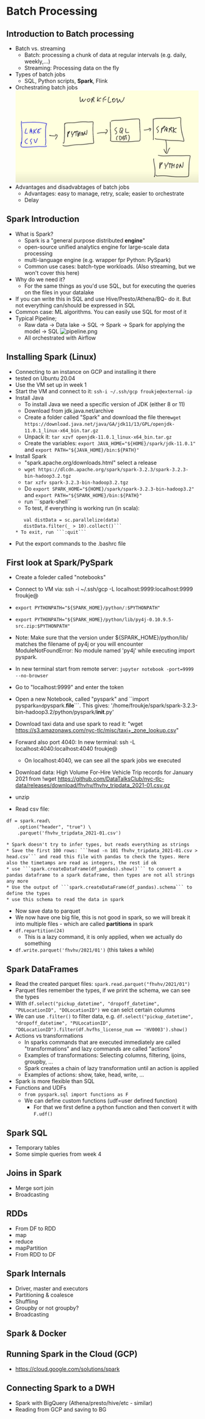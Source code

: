 # Batch Processing

## Introduction to Batch processing

* Batch vs. streaming
	* Batch: processing a chunk of data at regular intervals (e.g. daily, weekly,...)
	* Streaming: Processing data on the fly
* Types of batch jobs
	* SQL, Python scripts, **Spark**, Flink
* Orchestrating batch jobs
![workflow.png](workflow.png)
* Advantages and disadvabtages of batch jobs
	* Advantages: easy to manage, retry, scale; easier to orchestrate
	* Delay

## Spark Introduction

* What is Spark?
	* Spark is a "general purpose distributed **engine**"
	* open-source unified analytics engine for large-scale data processing
	* multi-language engine (e.g. wrapper fpr Python: PySpark)
	* Common use cases: batch-type workloads. (Also streaming, but we won't cover this here) 
* Why do we need it?
	* For the same things as you'd use SQL, but for executing the queries on the files in your datalake
* If you can write this in SQL and use Hive/Presto/Athena/BQ- do it. But not everything can/should be expressed in SQL
* Common case: ML algorithms. You can easily use SQL for most of it
* Typical Pipeline;
	* Raw data -> Data lake -> SQL -> Spark -> Spark for applying the model -> SQL
	![pipeline.png](pipeline.png)
	* All orchestrated with Airflow

## Installing Spark (Linux)

* Connecting to an instance on GCP and installing it there
* tested on Ubuntu 20.04
* Use the VM set up in week 1
* Start the VM and connect to it: ```ssh-i ~/.ssh/gcp froukje@external-ip```
* Install Java
	* To install Java we need a specific version of JDK (either 8 or 11)
	* Download from jdk.java.net/archive
	* Create a folder called "Spark" and download the file there```wget https://download.java.net/java/GA/jdk11/13/GPL/openjdk-11.0.1_linux-x64_bin.tar.gz```
	* Unpack it: ```tar xzvf openjdk-11.0.1_linux-x64_bin.tar.gz```
	* Create the variables: ```export JAVA_HOME="${HOME}/spark/jdk-11.0.1"``` and ```export PATH="${JAVA_HOME}/bin:${PATH}"```
* Install Spark
	* "spark.apache.org/downloads.html" select a release
	* ```wget https://dlcdn.apache.org/spark/spark-3.2.3/spark-3.2.3-bin-hadoop3.2.tgz```
	* ```tar xzfv spark-3.2.3-bin-hadoop3.2.tgz```
	* Do ```export SPARK_HOME="${HOME}/spark/spark-3.2.3-bin-hadoop3.2"``` and ```export PATH="${SPARK_HOME}/bin:${PATH}"```
	* run ```spark-shell``
	* To test, if everything is working run (in scala):
	```val data= 1 to 10000
	   val distData = sc.parallelize(data)
	   distData.filter(_ > 10).collect()```
	* To exit, run ```:quit```
* Put the export commands to the .bashrc file

## First look at Spark/PySpark

* Create a foleder called "notebooks"
* Connect to VM via: ssh -i ~/.ssh/gcp -L localhost:9999:localhost:9999 froukje@<external-ip>
* ```export PYTHONPATH="${SPARK_HOME}/python/:$PYTHONPATH"```
* ```export PYTHONPATH="${SPARK_HOME}/python/lib/py4j-0.10.9.5-src.zip:$PYTHONPATH"```
* Note: Make sure that the version under ${SPARK_HOME}/python/lib/ matches the filename of py4j or you will encounter ModuleNotFoundError: No module named 'py4j' while executing import pyspark.
* In new terminal start from remote server: ```jupyter notebook -port=9999 --no-browser```
* Go to "localhost:9999" and enter the token
* Open a new Notebook, called "pyspark" and ``import pyspark``` and ```pyspark.__file__```. This gives: '/home/froukje/spark/spark-3.2.3-bin-hadoop3.2/python/pyspark/__init__.py'
* Download taxi data and use spark to read it: "wget https://s3.amazonaws.com/nyc-tlc/misc/taxi+_zone_lookup.csv"
* Forward also port 4040: In new terminal: ssh -L localhost:4040:localhost:4040 froukje@<external-ip>
	* On localhost:4040, we can see all the spark jobs we executed

* Download data: High Volume For-Hire Vehicle Trip records for January 2021 from !wget https://github.com/DataTalksClub/nyc-tlc-data/releases/download/fhvhv/fhvhv_tripdata_2021-01.csv.gz 
* unzip
* Read csv file:
```
df = spark.read\
    .option("header", "true") \
    .parquet('fhvhv_tripdata_2021-01.csv')
```
	* Spark doesn't try to infer types, but reads everything as strings
	* Save the first 100 rows: ```head -n 101 fhvhv_tripdata_2021-01.csv > head.csv``` and read this file with pandas to check the types. Here also the timetamps are read as integers, the rest id ok
	* use ```spark.createDataFrame(df_pandas).show()``` to convert a pandas dataframe to a spark dataframe, then types are not all strings any more
	* Use the output of ```spark.createDataFrame(df_pandas).schema``` to define the types
	* use this schema to read the data in spark
* Now save data to parquet
* We now have one big file, this is not good in spark, so we will break it into multiple files - which are called **partitions** in spark
* ```df.repartition(24)```
	* This is a lazy command, it is only applied, when we actually do something
* ```df.write.parquet('fhvhv/2021/01')``` (this takes a while)  

## Spark DataFrames

* Read the created parquet files: ```spark.read.parquet("fhvhv/2021/01")```
* Parquet files remember the types, if we print the schema, we can see the types
* With ```df.select("pickup_datetime", "dropoff_datetime", "PULocationID", "DOLocationID")``` we can selct certain columns
* We can use ```.filter()``` to filter data, e.g. ```df.select("pickup_datetime", "dropoff_datetime", "PULocationID", "DOLocationID").filter(df.hvfhs_license_num == 'HV0003').show()```
* Actions vs transformations
	* In sparks commands that are executed immediately are called "transformations" and lazy commands are called "actions"
	* Examples of transformations: Selecting columns, filtering, ijoins, groupby, ...
	* Spark creates a chain of lazy transformation until an action is applied
	* Examples of actions: show, take, head, write, ...
* Spark is more flexible than SQL
* Functions and UDFs
	*  ```from pyspark.sql import functions as F```
	* We can define custom functions (udf=user defined function)
		* For that we first define a python function and then convert it with ```F.udf()``` 

## Spark SQL

* Temporary tables
* Some simple queries from week 4

## Joins in Spark

* Merge sort join
* Broadcasting

## RDDs

* From DF to RDD
* map
* reduce
* mapPartition
* From RDD to DF

## Spark Internals

* Driver, master and executors
* Partitioning & coalesce
* Shuffling
* Groupby or not groupby?
* Broadcasting

## Spark & Docker

## Running Spark in the Cloud (GCP)

* https://cloud.google.com/solutions/spark

## Connecting Spark to a DWH

* Spark with BigQuery (Athena/presto/hive/etc - similar)
* Reading from GCP and saving to BG

